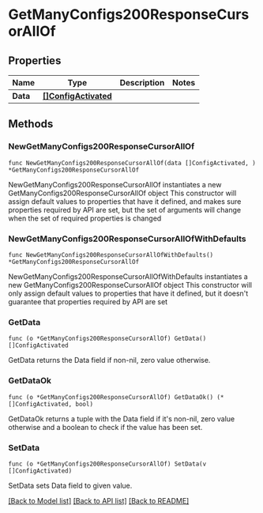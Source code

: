 # GetManyConfigs200ResponseCursorAllOf

## Properties

Name | Type | Description | Notes
------------ | ------------- | ------------- | -------------
**Data** | [**[]ConfigActivated**](ConfigActivated.md) |  | 

## Methods

### NewGetManyConfigs200ResponseCursorAllOf

`func NewGetManyConfigs200ResponseCursorAllOf(data []ConfigActivated, ) *GetManyConfigs200ResponseCursorAllOf`

NewGetManyConfigs200ResponseCursorAllOf instantiates a new GetManyConfigs200ResponseCursorAllOf object
This constructor will assign default values to properties that have it defined,
and makes sure properties required by API are set, but the set of arguments
will change when the set of required properties is changed

### NewGetManyConfigs200ResponseCursorAllOfWithDefaults

`func NewGetManyConfigs200ResponseCursorAllOfWithDefaults() *GetManyConfigs200ResponseCursorAllOf`

NewGetManyConfigs200ResponseCursorAllOfWithDefaults instantiates a new GetManyConfigs200ResponseCursorAllOf object
This constructor will only assign default values to properties that have it defined,
but it doesn't guarantee that properties required by API are set

### GetData

`func (o *GetManyConfigs200ResponseCursorAllOf) GetData() []ConfigActivated`

GetData returns the Data field if non-nil, zero value otherwise.

### GetDataOk

`func (o *GetManyConfigs200ResponseCursorAllOf) GetDataOk() (*[]ConfigActivated, bool)`

GetDataOk returns a tuple with the Data field if it's non-nil, zero value otherwise
and a boolean to check if the value has been set.

### SetData

`func (o *GetManyConfigs200ResponseCursorAllOf) SetData(v []ConfigActivated)`

SetData sets Data field to given value.



[[Back to Model list]](../README.md#documentation-for-models) [[Back to API list]](../README.md#documentation-for-api-endpoints) [[Back to README]](../README.md)



